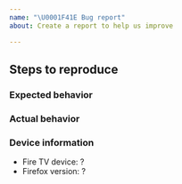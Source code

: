 ```yaml
---
name: "\U0001F41E Bug report"
about: Create a report to help us improve

---
```


## Steps to reproduce

### Expected behavior

### Actual behavior

### Device information

* Fire TV device: ?
* Firefox version: ?
